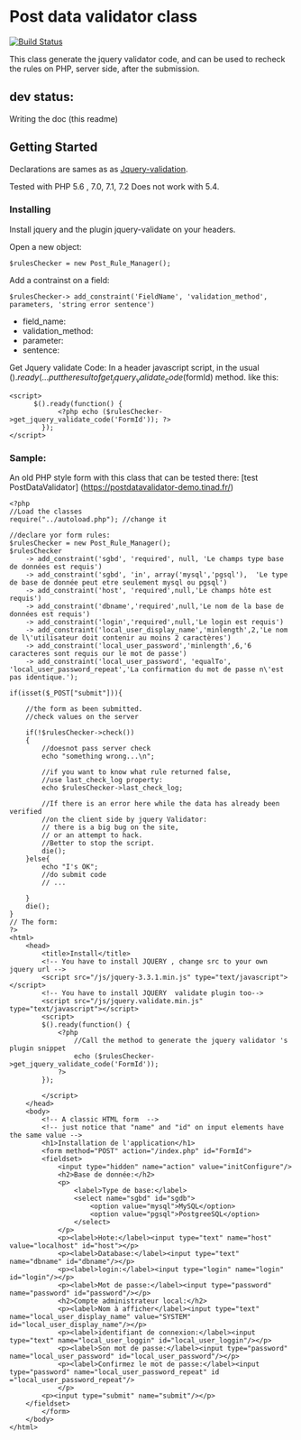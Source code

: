 # Post data validator class

[![Build Status](https://travis-ci.org/gnieark/PostDataValidator.svg?branch=master)](https://travis-ci.org/gnieark/PostDataValidator)


This  class generate the jquery validator code, and can be used to recheck the rules on PHP, server side, after the submission.

## dev status:

Writing the doc (this readme)

## Getting Started

Declarations are sames as as [Jquery-validation](https://jqueryvalidation.org).

Tested with PHP 5.6 , 7.0, 7.1,  7.2 
Does not work with 5.4.

### Installing
Install jquery and the plugin jquery-validate on your headers.

Open a new object:

    $rulesChecker = new Post_Rule_Manager();

Add a contrainst on a field:

    $rulesChecker-> add_constraint('FieldName', 'validation_method', parameters, 'string error sentence')

* field_name:
* validation_method:
* parameter:
* sentence:

Get Jquery validate Code:
In a header javascript script, in the usual  $().ready( ... put the result of get_jquery_validate_code($formId) method. like this:

    <script>
          $().ready(function() {
                <?php echo ($rulesChecker->get_jquery_validate_code('FormId')); ?>
            });    
    </script>
### Sample:


An old PHP style form with this class that can be tested there: 
[test PostDataValidator] (https://postdatavalidator-demo.tinad.fr/)


    <?php
    //Load the classes
    require("../autoload.php"); //change it

    //declare yor form rules:
    $rulesChecker = new Post_Rule_Manager();
    $rulesChecker
        -> add_constraint('sgbd', 'required', null, 'Le champs type base de données est requis')
        -> add_constraint('sgbd', 'in', array('mysql','pgsql'),  'Le type de base de donnée peut etre seulement mysql ou pgsql')
        -> add_constraint('host', 'required',null,'Le champs hôte est requis')
        -> add_constraint('dbname','required',null,'Le nom de la base de données est requis')
        -> add_constraint('login','required',null,'Le login est requis')
        -> add_constraint('local_user_display_name','minlength',2,'Le nom de l\'utilisateur doit contenir au moins 2 caractères')
        -> add_constraint('local_user_password','minlength',6,'6 caracteres sont requis our le mot de passe')
        -> add_constraint('local_user_password', 'equalTo', 'local_user_password_repeat','La confirmation du mot de passe n\'est pas identique.');

    if(isset($_POST["submit"])){

        //the form as been submitted.
        //check values on the server

        if(!$rulesChecker->check())
        {
            //doesnot pass server check
            echo "something wrong...\n";
            
            //if you want to know what rule returned false, 
            //use last_check_log property:
            echo $rulesChecker->last_check_log;
            
            //If there is an error here while the data has already been verified 
            //on the client side by jquery Validator:
            // there is a big bug on the site, 
            // or an attempt to hack. 
            //Better to stop the script.
            die();
        }else{
            echo "I's OK";
            //do submit code
            // ...
            
        }
        die();
    }
    // The form:
    ?>
    <html>
        <head>
            <title>Install</title>
            <!-- You have to install JQUERY , change src to your own jquery url -->
            <script src="/js/jquery-3.3.1.min.js" type="text/javascript"></script>
            <!-- You have to install JQUERY  validate plugin too-->
            <script src="/js/jquery.validate.min.js" type="text/javascript"></script>
            <script>
            $().ready(function() {
                <?php 
                    //Call the method to generate the jquery validator 's plugin snippet
                    echo ($rulesChecker->get_jquery_validate_code('FormId')); 
                ?>
            });    
                
            </script>
        </head>
        <body>
            <!-- A classic HTML form  -->
            <!-- just notice that "name" and "id" on input elements have the same value -->
            <h1>Installation de l'application</h1>
            <form method="POST" action="/index.php" id="FormId">
            <fieldset>
                <input type="hidden" name="action" value="initConfigure"/>
                <h2>Base de donnée:</h2>
                <p>
                    <label>Type de base:</label>
                    <select name="sgbd" id="sgdb">
                        <option value="mysql">MySQL</option>
                        <option value="pgsql">PostgreeSQL</option>
                    </select>
                </p>
                <p><label>Hote:</label><input type="text" name="host" value="localhost" id="host"></p>
                <p><label>Database:</label><input type="text" name="dbname" id="dbname"/></p>
                <p><label>login:</label><input type="login" name="login" id="login"/></p>
                <p><label>Mot de passe:</label><input type="password" name="password" id="password"/></p>
                <h2>Compte administrateur local:</h2>
                <p><label>Nom à afficher</label><input type="text" name="local_user_display_name" value="SYSTEM" id="local_user_display_name"/></p>
                <p><label>identifiant de connexion:</label><input type="text" name="local_user_loggin" id="local_user_loggin"/></p>
                <p><label>Son mot de passe:</label><input type="password" name="local_user_password" id="local_user_password"/></p>
                <p><label>Confirmez le mot de passe:</label><input type="password" name="local_user_password_repeat" id ="local_user_password_repeat"/>
                </p>
            <p><input type="submit" name="submit"/></p>
        </fieldset>
            </form>
        </body>
    </html>